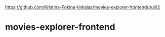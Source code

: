 https://github.com/Kristina-Fokina-tinkalaz/movies-explorer-frontend/pull/2

# movies-explorer-frontend
